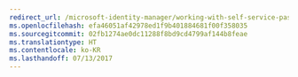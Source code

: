 ```yaml
---
redirect_url: /microsoft-identity-manager/working-with-self-service-password-reset
ms.openlocfilehash: efa46051af42978ed1f9b401884681f00f358035
ms.sourcegitcommit: 02fb1274ae0dc11288f8bd9cd4799af144b8feae
ms.translationtype: HT
ms.contentlocale: ko-KR
ms.lasthandoff: 07/13/2017
---
```

